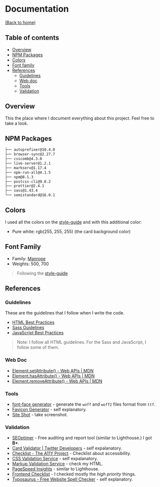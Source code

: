 # Documentation
[(Back to home)](https://github.com/vanzasetia/article-preview-component#readme)

## Table of contents
- [Overview](#overview)
- [NPM Packages](#npm-packages)
- [Colors](#colors)
- [Font family](#font-family)
- [References](#references)
  - [Guidelines](#guidelines)
  - [Web doc](#web-doc)
  - [Tools](#tools)
  - [Validation](#validation)

## Overview
This the place where I document everything about this project. Feel free to take a look.

## NPM Packages

```txt
├── autoprefixer@10.4.0
├── browser-sync@2.27.7
├── csscomb@4.3.0
├── live-server@1.2.1
├── markserv@1.17.4
├── npm-run-all@4.1.5
├── npm@8.1.3
├── postcss-cli@9.0.2
├── prettier@2.4.1
├── sass@1.43.4
└── semistandard@16.0.1
```

## Colors
I used all the colors on the [style-guide](../style-guide.md) and with this additional color:
* Pure white: rgb(255, 255, 255) (the card background color)

## Font Family
- Family: [Manrope](https://fonts.google.com/specimen/Manrope)
- Weights: 500, 700

> Following the [style-guide](../style-guide.md)

## References

### Guidelines

These are the guidelines that I follow when I write the code.
- [HTML Best Practices](https://github.com/hail2u/html-best-practices)
- [Sass Guidelines](https://sass-guidelin.es/)
- [JavaScript Best Practices](https://www.w3.org/wiki/JavaScript_best_practices)

> Note: I follow all HTML guidelines. For the Sass and JavaScript, I follow some of them.

### Web Doc
- [Element.setAttribute() - Web APIs | MDN](https://developer.mozilla.org/en-US/docs/Web/API/Element/setAttribute)
- [Element.hasAttribute() - Web APIs | MDN](https://developer.mozilla.org/en-US/docs/Web/API/Element/hasAttribute)
- [Element.removeAttribute() - Web APIs | MDN](https://developer.mozilla.org/en-US/docs/Web/API/Element/removeAttribute)

### Tools
- [font-face generator](https://everythingfonts.com/font-face) - generate the `woff` and `woff2` files format from `ttf`.
- [Favicon Generator](https://realfavicongenerator.net/) - self explanatory.
- [Site Shot](https://www.site-shot.com/) - take screenshot.

### Validation
- [SEOptimer](https://www.seoptimer.com/) - Free auditing and report tool (similar to Lighthouse.) I got **B+**.
- [Card Validator | Twitter Developers](https://cards-dev.twitter.com/validator) - self expalanatory.
- [Checklist - The A11Y Project](https://www.a11yproject.com/checklist/) - Checklist about accessibility.
- [CSS Validation Service](https://jigsaw.w3.org/css-validator/) - self expalanatory.
- [Markup Validation Service](https://validator.w3.org/) - check my HTML.
- [PageSpeed Insights](https://developers.google.com/speed/pagespeed/insights/) - similar to Lighthouse.
- [Frontend Checklist](https://frontendchecklist.io/) - I checked mostly the *high priority* things.
- [Typosaurus - Free Website Spell Checker](https://typosaur.us/) - self explanatory.
